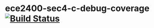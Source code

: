 # ece2400-sec4-c-debug-coverage [![Build Status](https://travis-ci.org/amm449/ece2400-sec4-c-debug-coverage.svg?branch=master)](https://travis-ci.org/amm449/ece2400-sec4-c-debug-coverage)
